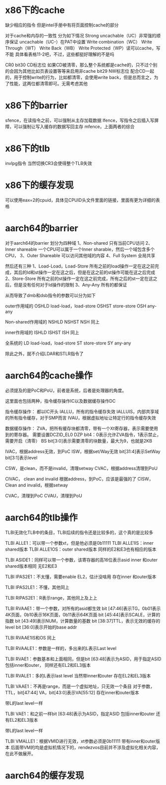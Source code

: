 # x86下的cache
缺少相应的指令
但是intel手册中有将页面控制cache的部分

对于cache和内存的一致性
分为如下情况
Strong uncachable（UC）非常强的顺序保证
uncachable（UC-）在PAT中设置
Write combination（WC）
Write Through（WT）
Write Back（WB）
Write Protected（WP）读可以cache，写不能
具体看表格11-2吧，不过，这些都挺好理解的不是吗

CR0 bit30 CD标志位
如果CD被清零，那么整个系统都是cache的，只不过个别的会因为其他比如页表设置等等来启用非cache
bit29 NW标志位
配合CD一起的，用于控制write的行为，比如都清零，会使用write back，但是总而言之，为了性能，这两位都清零即可。无需考虑其他



# x86下的barrier
sfence，在读指令之前，可以强制从主存加载数据
lfence，写指令之后插入写屏障，可以强制让写入缓存的数据写回主存
mfence，上面两者的综合

# x86下的tlb
invlpg指令
当然切换CR3会使得整个TLB失效

# x86下的缓存发现
可以使用eax=2的cpuid，具体见CPUID头文件里面的链接，里面有更为详细的表格

# aarch64的barrier
对于aarch64的barrier
划分为四种域
1、Non-shared
只有当前CPU访问
2、Inner shareable
一个CPU可以属于一个Inner sharable，然后一个域包含多个CPU，
3、Outer Shareable
可以访问其他域的内容
4、Full System
全局共享

然后还有三种
1、Load-Load，Load-Store
所有之前的load操作一定在这之前完成，其后的ld和st操作一定在这之后，但是在这之前的st操作可能在这之后完成
2、Store-Store
所有之前的st操作一定在这之前完成，所有之后的st一定在这之后，但是没有任何对于ld操作的限制
3、Any-Any
所有的都保证

从而导致了dmb和dsb指令的参数可以分为如下

outer作用域的
OSHLD	load-load，load-store
OSHST	store-store
OSH		any-any

Non-shared作用域的
NSHLD
NSHST
NSH
同上

inner作用域的
ISHLD
ISHST
ISH
同上

全系统的
LD	load-load，load-store
ST	store-store
SY	any-any

除此之外，就不介绍LDAR和STLR指令了

# aarch64的cache操作

必须提及的是PoC和PoU，前者是系统，后者是处理器的角度。

这里面也包括两种，指令缓存操作IC以及数据缓存操作DC

指令缓存操作：
都以IC开头
IALLU，所有的指令缓存失效
IALLUIS，内部共享域的所有指令缓存，对于SMP而言
IVAU，根据虚拟地址让特定行的指令缓存失效

数据缓存操作：
ZVA，把所有缓存块都清零，带有一个Xt寄存器，表示需要使用到的寄存器。
需要设置DCZID_EL0
DZP bit4：0表示允许ZVA指令，1表示禁止，需要开启（清零）
BS bit[3:0]表示需要清零的块数量，最大为9，也就是2KB

IVAC，根据address无效，到PoC
ISW，根据set/Way无效
bit[31:4]表示SetWay
bit[3:1]表示level

CSW，是clean，而不是invalid，清理setway
CVAC，根据address清理到PoU

CIVAC， clean and invalid 根据address，到PoC，应该是最强的了
CISW， Clean and invalid，根据setway

CVAC，清理到PoC
CVAU，清理到PoU



# aarch64的tlb操作
TLBI无效化TLB中的条目，TLBI后续的指令还是比较多的，这个真的是比较多

TLBI ALLE1：可以带一个参数xt，但是他必须是0b11111
TLBI ALLE1IS：inner shared版本
TLBI ALLE1OS：outer shared版本
同样的E2和E3也有相应的版本

TLBI ASIDE1：同样可以带一个参数，该寄存器的高16位表示asid
inner 和outer shared版本相同
无E2和E3

TLBI IPAS2E1：不太懂，需要enable EL2，估计没啥用
存在inner 和outer版本

TLBI IPAS2LE1：不懂，其他同上

TLBI RIPAS2E1：R表示range，其他同上及上上

TLBI RVAAE1：带一个参数，对所有的asid都生效
bit [47:46]表示TG，0b01表示4K页面，0b10表示16K页面，0b11表示64K页面
bit [45:44]表示SCALE，计算的指数
bit [43:49]表示NUM，计算数量的基数
bit [38:37]TTL，表示无效的缓存的level
bit [36:0]表示开始的base addr

TLBI RVAAE1IS和OS
同上

TLBI RVAALE1：参数是一样的，多出来的L表示Last level

TLBI RVAE1：参数基本和上面相同，但是bit [63:48]表示为ASID，用于指定ASID
包括inner和outer，
同样还有EL2和EL3版本

TLBI RVALE1：多的L表示last level
当然带inner和outer
存在EL2和EL3版本

TLBI VAAE1：不再是range，而是一个虚拟地址，只无效一个条目
对于参数，
TTL，bit[47:44]
VA，bit[43:0]表示VA[55:12]
存在inner和outer版本

带L的last level一样

TLBI VAE1：和之前一样bit [63:48]表示为ASID，指定ASID
包括inner和outer
还有EL2和EL3版本

带L的last level一样

TLBI VMALLE1：根据VMID进行无效，xt参数必须是0b11111
带有inner和outer版本
后面带VM的均是虚拟机情况下的，rendezvos目前并不涉及虚拟化相关内容，在此不做展开。

# aarch64的缓存发现

